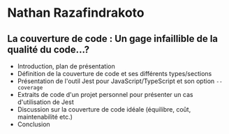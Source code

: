# Nathan Razafindrakoto

## La couverture de code : Un gage infaillible de la qualité du code...?

- Introduction, plan de présentation
- Définition de la couverture de code et ses différents types/sections
- Présentation de l'outil Jest pour JavaScript/TypeScript et son option `--coverage`
- Extraits de code d'un projet personnel pour présenter un cas d'utilisation de Jest
- Discussion sur la couverture de code idéale (équilibre, coût, maintenabilité etc.)
- Conclusion